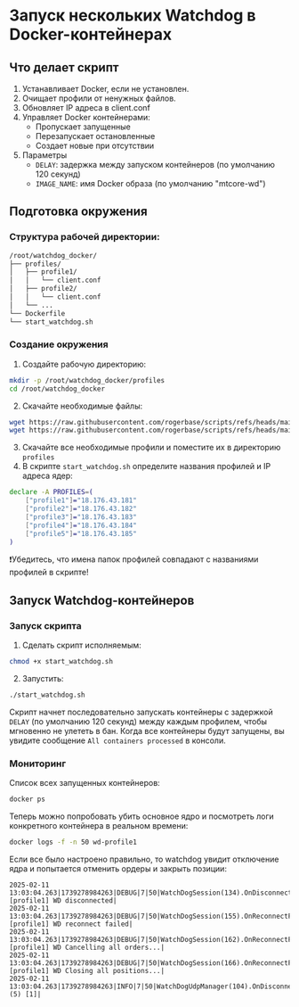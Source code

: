 # Запуск нескольких Watchdog в Docker-контейнерах

## Что делает скрипт

1. Устанавливает Docker, если не установлен.
2. Очищает профили от ненужных файлов.
3. Обновляет IP адреса в client.conf
4. Управляет Docker контейнерами:
    - Пропускает запущенные
    - Перезапускает остановленные
    - Создает новые при отсутствии
5. Параметры
    - `DELAY`: задержка между запуском контейнеров (по умолчанию 120 секунд)
    - `IMAGE_NAME`: имя Docker образа (по умолчанию "mtcore-wd")

## Подготовка окружения

### Структура рабочей директории:
```bash
/root/watchdog_docker/
├── profiles/
│   ├── profile1/
│   │   └── client.conf
│   ├── profile2/
│   │   └── client.conf
│   └── ...
└── Dockerfile
└── start_watchdog.sh
```
### Создание окружения

1. Создайте рабочую директорию:
```bash
mkdir -p /root/watchdog_docker/profiles
cd /root/watchdog_docker
```
2. Скачайте необходимые файлы:
```bash
wget https://raw.githubusercontent.com/rogerbase/scripts/refs/heads/main/MoonTrader/Watchdog/Dockerfile
wget https://raw.githubusercontent.com/rogerbase/scripts/refs/heads/main/MoonTrader/Watchdog/start_watchdog.sh
```
3. Скачайте все необходимые профили и поместите их в директорию `profiles`
4. В скрипте `start_watchdog.sh` определите названия профилей и IP адреса ядер:
```bash
declare -A PROFILES=(
    ["profile1"]="18.176.43.181"
    ["profile2"]="18.176.43.182"
    ["profile3"]="18.176.43.183"
    ["profile4"]="18.176.43.184"
    ["profile5"]="18.176.43.185"
)
```
❗Убедитесь, что имена папок профилей совпадают с названиями профилей в скрипте!

## Запуск Watchdog-контейнеров

### Запуск скрипта

1. Сделать скрипт исполняемым:
```bash
chmod +x start_watchdog.sh
```

2. Запустить:
```bash
./start_watchdog.sh
```

Скрипт начнет последовательно запускать контейнеры с задержкой `DELAY` (по умолчанию 120 секунд) между каждым профилем, чтобы мгновенно не улететь в бан. Когда все контейнеры будут запущены, вы увидите сообщение `All containers processed` в консоли.

### Мониторинг

Список всех запущенных контейнеров:

```bash
docker ps
```

Теперь можно попробовать убить основное ядро и посмотреть логи конкретного контейнера в реальном времени:

```bash
docker logs -f -n 50 wd-profile1
```

Если все было настроено правильно, то watchdog увидит отключение ядра и попытается отменить ордеры и закрыть позиции:

```
2025-02-11 13:03:04.263|1739278984263|DEBUG|7|50|WatchDogSession(134).OnDisconnect|[profile1] WD disconnected|
2025-02-11 13:03:04.263|1739278984263|DEBUG|7|50|WatchDogSession(155).OnReconnectFail|[profile1] WD reconnect failed|
2025-02-11 13:03:04.263|1739278984263|DEBUG|7|50|WatchDogSession(162).OnReconnectFail|[profile1] WD Cancelling all orders...|
2025-02-11 13:03:04.263|1739278984263|DEBUG|7|50|WatchDogSession(166).OnReconnectFail|[profile1] WD Closing all positions...|
2025-02-11 13:03:04.263|1739278984263|INFO|7|50|WatchDogUdpManager(104).OnDisconnect|Reconnecting... (5) [1]|
```